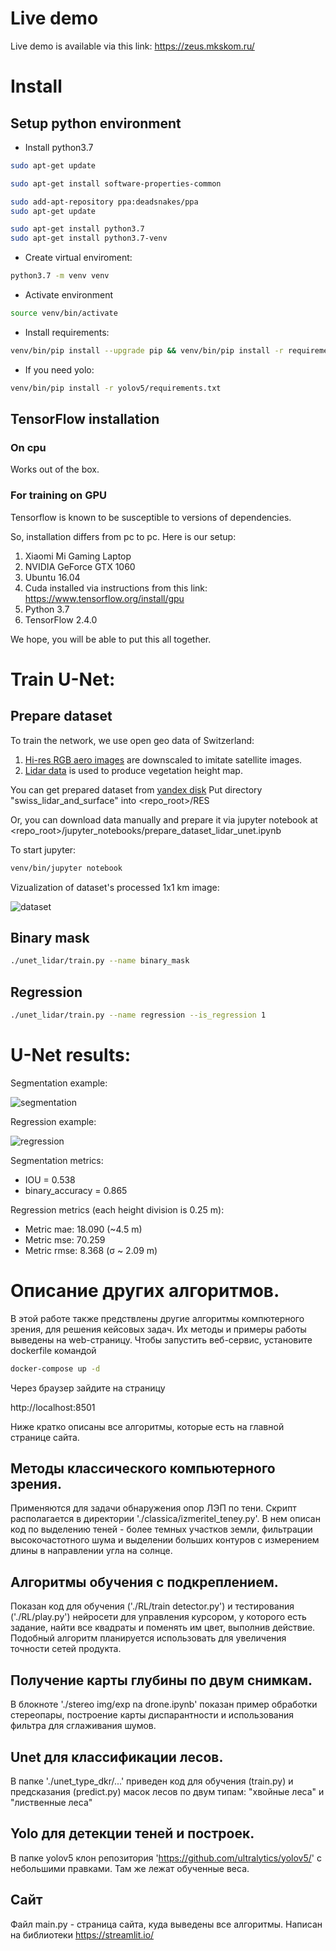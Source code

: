 # Live demo

Live demo is available via this link: https://zeus.mkskom.ru/

# Install

## Setup python environment

* Install python3.7

```bash
sudo apt-get update

sudo apt-get install software-properties-common

sudo add-apt-repository ppa:deadsnakes/ppa
sudo apt-get update

sudo apt-get install python3.7
sudo apt-get install python3.7-venv
```

* Create virtual enviroment:
```bash
python3.7 -m venv venv
```
* Activate environment
```bash
source venv/bin/activate
```
* Install requirements:
```bash
venv/bin/pip install --upgrade pip && venv/bin/pip install -r requirements.txt
```

* If you need yolo:
```bash
venv/bin/pip install -r yolov5/requirements.txt
```

## TensorFlow installation

### On cpu

Works out of the box.

### For training on GPU

Tensorflow is known to be susceptible to versions of dependencies. 

So, installation differs from pc to pc. Here is our setup:

1. Xiaomi Mi Gaming Laptop
2. NVIDIA GeForce GTX 1060
3. Ubuntu 16.04
4. Cuda installed via instructions from this link: https://www.tensorflow.org/install/gpu
5. Python 3.7
6. TensorFlow 2.4.0

We hope, you will be able to put this all together.

# Train U-Net:

## Prepare dataset

To train the network, we use open geo data of Switzerland:

1. [Hi-res RGB aero images](https://www.swisstopo.admin.ch/en/geodata/images/ortho/swissimage10.html) are downscaled to imitate satellite images.
2. [Lidar data](https://www.swisstopo.admin.ch/en/geodata/height/surface3d.html) is used to produce vegetation height map. 

You can get prepared dataset from [yandex disk](https://disk.yandex.ru/d/UtViWQoDQO4jHg)
Put directory "swiss_lidar_and_surface" into <repo_root>/RES

Or, you can download data manually and prepare it via jupyter notebook at
<repo_root>/jupyter_notebooks/prepare_dataset_lidar_unet.ipynb

To start jupyter:
```bash
venv/bin/jupyter notebook
```

Vizualization of dataset's processed 1x1 km image:

![dataset](https://github.com/SafronovNikita/mks_final_minenergo/raw/master/RES/readme_images/dataset.png)

## Binary mask

```bash
./unet_lidar/train.py --name binary_mask
```

## Regression

```bash
./unet_lidar/train.py --name regression --is_regression 1
```

# U-Net results:

Segmentation example:

![segmentation](https://github.com/SafronovNikita/mks_final_minenergo/raw/master/RES/readme_images/segmentation.png)

Regression example:

![regression](https://github.com/SafronovNikita/mks_final_minenergo/raw/master/RES/readme_images/regression.png)

Segmentation metrics:

- IOU = 0.538
- binary_accuracy = 0.865

Regression metrics (each height division is 0.25 m):

- Metric mae: 18.090 (~4.5 m)
- Metric mse: 70.259
- Metric rmse: 8.368 (σ ~ 2.09 m)


# Описание других алгоритмов.

В этой работе также предствлены другие алгоритмы компютерного зрения, для решения кейсовых задач. Их методы и примеры 
работы выведены на web-страницу. Чтобы запустить веб-сервис, установите dockerfile командой

```bash
docker-compose up -d
```
Через браузер зайдите на страницу 

http://localhost:8501

Ниже кратко описаны все алгоритмы, которые есть на главной странице сайта.

## Методы классического компьютерного зрения. 
Применяются для задачи обнаружения опор ЛЭП по тени. Скрипт располагается в директории './classica/izmeritel_teney.py'. 
В нем описан код по выделению теней - более темных участков земли, 
фильтрации высокочастотного шума и выделении больших контуров с измерением длины в направлении угла на солнце.

## Алгоритмы обучения с подкреплением.
Показан код для обучения ('./RL/train detector.py') и тестирования ('./RL/play.py') нейросети для управления курсором, у которого 
есть задание, найти все квадраты и поменять им цвет, выполнив действие. Подобный алгоритм планируется использовать
для увеличения точности сетей продукта.

## Получение карты глубины по двум снимкам.
В блокноте './stereo img/exp na drone.ipynb' показан пример обработки стереопары, построение карты диспарантности
и использования фильтра для сглаживания шумов.

## Unet для классификации лесов.
В папке './unet_type_dkr/...' приведен код для обучения (train.py) и предсказания (predict.py) масок лесов по двум типам:
"хвойные леса" и "лиственные леса"


## Yolo для детекции теней и построек.
В папке yolov5 клон репозитория 'https://github.com/ultralytics/yolov5/' с небольшими правками. Там же лежат
обученные веса.

## Сайт
Файл main.py - страница сайта, куда выведены все алгоритмы. Написан на библиотеки https://streamlit.io/
